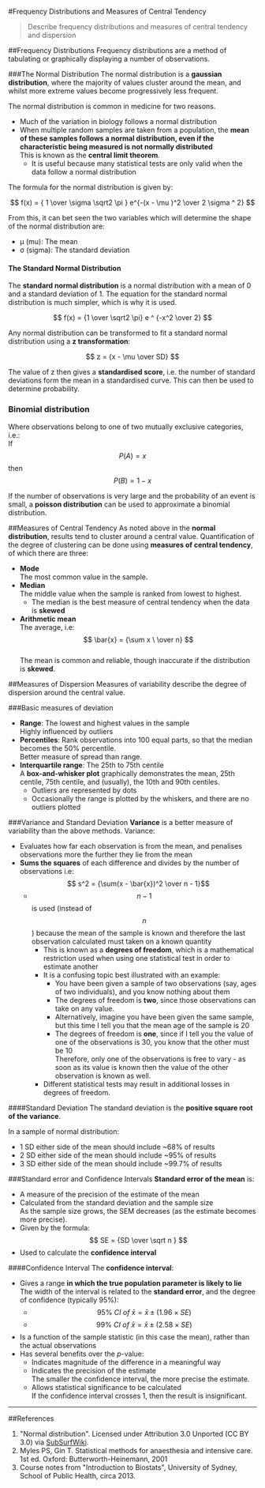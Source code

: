 #Frequency Distributions and Measures of Central Tendency
>Describe frequency distributions and measures of central tendency and dispersion

##Frequency Distributions
Frequency distributions are a method of tabulating or graphically displaying a number of observations.

###The Normal Distribution
The normal distribution is a **gaussian distribution**, where the majority of values cluster around the mean, and whilst more extreme values become progressively less frequent.

The normal distribution is common in medicine for two reasons.
* Much of the variation in biology follows a normal distribution
* When multiple random samples are taken from a population, the **mean of these samples follows a normal distribution, even if the characteristic being measured is not normally distributed**  
This is known as the **central limit theorem**.
  * It is useful because many statistical tests are only valid when the data follow a normal distribution

<object data="resources\normaldist.svg" type="image/svg+xml"></object>


The formula for the normal distribution is given by:

$$ f(x) = { 1 \over \sigma \sqrt2 \pi } e^{-(x - \mu )^2 \over 2 \sigma ^ 2} $$

From this, it can bet seen the two variables which will determine the shape of the normal distribution are:
* μ (mu): The mean
* σ (sigma): The standard deviation

#### The Standard Normal Distribution
The **standard normal distribution** is a normal distribution with a mean of 0 and a standard deviation of 1. The equation for the standard normal distribution is much simpler, which is why it is used.

$$ f(x) = {1 \over \sqrt2 \pi} e ^ {-x^2 \over 2} $$

Any normal distribution can be transformed to fit a standard normal distribution using a **z transformation**:

$$ z = {x - \mu \over SD} $$

The value of z then gives a **standardised score**, i.e. the number of standard deviations form the mean in a standardised curve. This can then be used to determine probability.


### Binomial distribution
Where observations belong to one of two mutually exclusive categories, i.e.:  
If $$ P(A) = x $$ then $$ P(B) = 1 - x $$

If the number of observations is very large and the probability of an event is small, a **poisson distribution** can be used to approximate a binomial distribution.

##Measures of Central Tendency
As noted above in the **normal distribution**, results tend to cluster around a central value. Quantification of the degree of clustering can be done using **measures of central tendency**, of which there are three:

* **Mode**  
The most common value in the sample.
* **Median**  
The middle value when the sample is ranked from lowest to highest.
  * The median is the best measure of central tendency when the data is **skewed**
* **Arithmetic mean**  
The average, i.e: $$ \bar{x} = {\sum x \ \over n} $$  
The mean is common and reliable, though inaccurate if the distribution is **skewed**.

##Measures of Dispersion
Measures of variability describe the degree of dispersion around the central value.

###Basic measures of deviation
* **Range**: The lowest and highest values in the sample  
  Highly influenced by outliers
* **Percentiles**: Rank observations into 100 equal parts, so that the median becomes the 50% percentile.  
  Better measure of spread than range.
* **Interquartile range**: The 25th to 75th centile  
  A **box-and-whisker plot** graphically demonstrates the mean, 25th centile, 75th centile, and (usually), the 10th and 90th centiles.
    * Outliers are represented by dots
    * Occasionally the range is plotted by the whiskers, and there are no outliers plotted
    
<object data="resources\boxplot.svg" type="image/svg+xml"></object>


###Variance and Standard Deviation
**Variance** is a better measure of variability than the above methods. Variance:
* Evaluates how far each observation is from the mean, and penalises observations more the further they lie from the mean
* **Sums the squares** of each difference and divides by the number of observations i.e:  
$$ s^2 = {\sum(x - \bar{x})^2 \over n - 1}$$
  * $$n-1$$ is used (instead of $$n$$) because the mean of the sample is known and therefore the last observation calculated must taken on a known quantity  
    * This is known as a **degrees of freedom**, which is a mathematical restriction used when using one statistical test in order to estimate another
    * It is a confusing topic best illustrated with an example:
      * You have been given a sample of two observations (say, ages of two individuals), and you know nothing about them
      * The degrees of freedom is **two**, since those observations can take on any value.
      * Alternatively, imagine you have been given the same sample, but this time I tell you that the mean age of the sample is 20
      * The degrees of freedom is **one**, since if I tell you the value of one of the observations is 30, you know that the other must be 10  
      Therefore, only one of the observations is free to vary - as soon as its value is known then the value of the other observation is known as well.
    * Different statistical tests may result in additional losses in degrees of freedom.

####Standard Deviation
The standard deviation is the **positive square root of the variance**.

In a sample of normal distribution:
* 1 SD either side of the mean should include ~68% of results
* 2 SD either side of the mean should include ~95% of results
* 3 SD either side of the mean should include ~99.7% of results

###Standard error and Confidence Intervals
**Standard error of the mean** is:
* A measure of the precision of the estimate of the mean
* Calculated from the standard deviation and the sample size  
As the sample size grows, the SEM decreases (as the estimate becomes more precise).
* Given by the formula:  
$$ SE = {SD \over \sqrt n } $$
* Used to calculate the **confidence interval**

####Confidence Interval
The **confidence interval**:
* Gives a range **in which the true population parameter is likely to lie**  
The width of the interval is related to the **standard error**, and the degree of confidence (typically 95%):
  * $$ 95 \% \ CI \ of \  \bar{x} = \bar{x} \pm (1.96 \times  SE) $$
  * $$ 99 \% \ CI \ of \  \bar{x} = \bar{x} \pm (2.58 \times SE) $$
* Is a function of the sample statistic (in this case the mean), rather than the actual observations
* Has several benefits over the *p*-value:
  * Indicates magnitude of the difference in a meaningful way
  * Indicates the precision of the estimate  
  The smaller the confidence interval, the more precise the estimate.
  * Allows statistical significance to be calculated  
  If the confidence interval crosses 1, then the result is insignificant.

---

##References
1. "Normal distribution". Licensed under Attribution 3.0 Unported (CC BY 3.0) via [SubSurfWiki](http://subsurfwiki.org/mediawiki/index.php?title=File:Normal_distribution.svg&page=1). 
2. Myles PS, Gin T. Statistical methods for anaesthesia and intensive care. 1st ed. Oxford: Butterworth-Heinemann, 2001  
3. Course notes from "Introduction to Biostats", University of Sydney, School of Public Health, circa 2013.  
